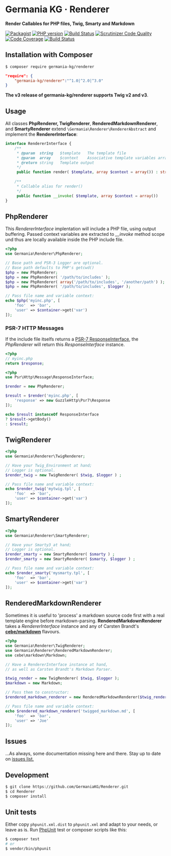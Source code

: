 # Germania KG · Renderer

**Render Callables for PHP files, Twig, Smarty and Markdown**


[![Packagist](https://img.shields.io/packagist/v/germania-kg/renderer.svg?style=flat)](https://packagist.org/packages/germania-kg/renderer)
[![PHP version](https://img.shields.io/packagist/php-v/germania-kg/renderer.svg)](https://packagist.org/packages/germania-kg/renderer)
[![Build Status](https://img.shields.io/travis/GermaniaKG/Renderer.svg?label=Travis%20CI)](https://travis-ci.org/GermaniaKG/Renderer)
[![Scrutinizer Code Quality](https://scrutinizer-ci.com/g/GermaniaKG/Renderer/badges/quality-score.png?b=master)](https://scrutinizer-ci.com/g/GermaniaKG/Renderer/?branch=master)
[![Code Coverage](https://scrutinizer-ci.com/g/GermaniaKG/Renderer/badges/coverage.png?b=master)](https://scrutinizer-ci.com/g/GermaniaKG/Renderer/?branch=master)
[![Build Status](https://scrutinizer-ci.com/g/GermaniaKG/Renderer/badges/build.png?b=master)](https://scrutinizer-ci.com/g/GermaniaKG/Renderer/build-status/master)


## Installation with Composer

```bash
$ composer require germania-kg/renderer
```

```json
"require": {
    "germania-kg/renderer":"^1.0|^2.0|^3.0"
}
```

**The v3 release of germania-kg/renderer supports Twig v2 and v3**.

## Usage

All classes **PhpRenderer, TwigRenderer**, **RenderedMarkdownRenderer**, and **SmartyRenderer** extend `\Germania\Renderer\RendererAbstract` and implement the **RendererInterface**:

```php
interface RendererInterface {
    /**
     * @param  string   $template   The template file
     * @param  array    $context    Associative template variables array
     * @return string   Template output
     */	
     public function render( $template, array $context = array()) : string
  
    /**
     * Callable alias for render()
     */	
     public function __invoke( $template, array $context = array())
}
```

## PhpRenderer

This *RendererInterface* implentation will include a PHP file, using output buffering.
Passed context variables are extracted to *__invoke* method scope und thus are locally available inside the PHP include file.

```php
<?php
use Germania\Renderer\PhpRenderer;

// Base path and PSR-3 Logger are optional.
// Base path defaults to PHP's getcwd()
$php = new PhpRenderer;
$php = new PhpRenderer( '/path/to/includes' );
$php = new PhpRenderer( array('/path/to/includes', '/another/path') );
$php = new PhpRenderer( '/path/to/includes', $logger );

// Pass file name and variable context:
echo $php('myinc.php', [
	'foo'  => 'bar',
	'user' => $container->get('var')
]);
```

### PSR-7 HTTP Messages

If the include file itselfs returns a [PSR-7 ResponseInterface](http://www.php-fig.org/psr/psr-7/), the *PhpRenderer* will return this *ResponseInterface* instance.

```php
<?php
// myinc.php
return $response;
```
```php
<?php
use Psr\Http\Message\ResponseInterface;

$render = new PhpRenderer;

$result = $render('myinc.php', [
	'response' => new GuzzleHttp\Psr7\Response
]);

echo $result instanceOf ResponseInterface
? $result->getBody()
: $result;
```



## TwigRenderer
```php
<?php
use Germania\Renderer\TwigRenderer;

// Have your Twig_Environment at hand;
// Logger is optional.
$render_twig = new TwigRenderer( $twig, $logger ) ;

// Pass file name and variable context:
echo $render_twig('mytwig.tpl', [
	'foo'  => 'bar',
	'user' => $container->get('var')
]);
```

## SmartyRenderer
```php
<?php
use Germania\Renderer\SmartyRenderer;

// Have your Smarty3 at hand;
// Logger is optional.
$render_smarty = new SmartyRenderer( $smarty ) ;
$render_smarty = new SmartyRenderer( $smarty, $logger ) ;

// Pass file name and variable context:
echo $render_smarty('mysmarty.tpl', [
	'foo'  => 'bar',
	'user' => $container->get('var')
]);
```


## RenderedMarkdownRenderer

Sometimes it is useful to 'process' a markdown source code first with a real template engine before markdown-parsing. **RenderedMarkdownRenderer** takes a *RendererInterface* instance and any of Carsten Brandt's **[cebe/markdown](https://github.com/cebe/markdown)** flavours.

```php
<?php
use Germania\Renderer\TwigRenderer;
use Germania\Renderer\RenderedMarkdownRenderer;
use cebe\markdown\Markdown;

// Have a RendererInterface instance at hand,
// as well as Carsten Brandt's Markdown Parser.

$twig_render = new TwigRenderer( $twig, $logger );
$markdown = new Markdown;

// Pass them to constructor:
$rendered_markdown_renderer = new RenderedMarkdownRenderer($twig_render, $markdown);

// Pass file name and variable context:
echo $rendered_markdown_renderer('twigged_markdown.md', [
	'foo'  => 'bar',
	'user' => 'Joe'
]);
```

## Issues

…As always, some documentation missing here and there. Stay up to date on [issues list.][i0]

[i0]: https://github.com/GermaniaKG/Renderer/issues

## Development

```bash
$ git clone https://github.com/GermaniaKG/Renderer.git
$ cd Renderer
$ composer install
```

## Unit tests

Either copy `phpunit.xml.dist` to `phpunit.xml` and adapt to your needs, or leave as is. Run [PhpUnit](https://phpunit.de/) test or composer scripts like this:

```bash
$ composer test
# or
$ vendor/bin/phpunit
```



